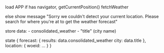 load APP
if has navigator, 
    getCurrentPosition()
    fetchWeather

else 
    show message "Sorry we couldn't detect your current location.
    Please search for where you're at to get the weather forecast"


store data:
    - consolidated_weather
    - "title" (city name)


state {
    forecast: {
    results: data.consolidated_weather
    city: data.title
},
    location: {
    woeid: ...
}
}
